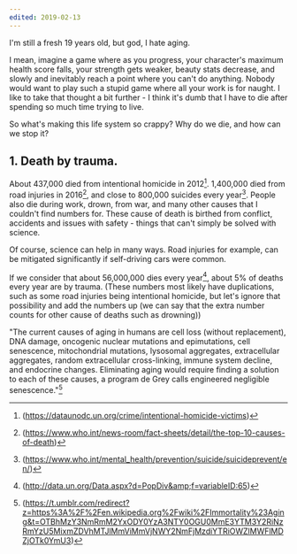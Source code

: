 ```yaml
---
edited: 2019-02-13
---
```


I'm still a fresh 19 years old, but god, I hate aging.

I mean, imagine a game where as you progress, your character's maximum health score falls, your strength gets weaker, beauty stats decrease, and slowly and inevitably reach a point where you can't do anything. Nobody would want to play such a stupid game where all your work is for naught. I like to take that thought a bit further - I think it's dumb that I have to die after spending so much time trying to live.

So what's making this life system so crappy? Why do we die, and how can we stop it?

## 1. Death by trauma.

About 437,000 died from intentional homicide in 2012[^1]. 1,400,000 died from road injuries in 2016[^2], and close to 800,000 suicides every year[^3]. People also die during work, drown, from war, and many other causes that I couldn't find numbers for. These cause of death is birthed from conflict, accidents and issues with safety - things that can't simply be solved with science.

Of course, science can help in many ways. Road injuries for example, can be mitigated significantly if self-driving cars were common.

If we consider that about 56,000,000 dies every year[^4], about 5% of deaths every year are by trauma. (These numbers most likely have duplications, such as some road injuries being intentional homicide, but let's ignore that possibility and add the numbers up (we can say that the extra number counts for other cause of deaths such as drowning))

"The current causes of aging in humans are cell loss (without replacement), DNA damage, oncogenic nuclear mutations and epimutations, cell senescence, mitochondrial mutations, lysosomal aggregates, extracellular aggregates, random extracellular cross-linking, immune system decline, and endocrine changes. Eliminating aging would require finding a solution to each of these causes, a program de Grey calls engineered negligible senescence."[^5]

[^1]: (https://dataunodc.un.org/crime/intentional-homicide-victims)

[^2]: (https://www.who.int/news-room/fact-sheets/detail/the-top-10-causes-of-death)

[^3]: (https://www.who.int/mental_health/prevention/suicide/suicideprevent/en/)

[^4]: (http://data.un.org/Data.aspx?d=PopDiv&amp;f=variableID:65)

[^5]: (https://t.umblr.com/redirect?z=https%3A%2F%2Fen.wikipedia.org%2Fwiki%2FImmortality%23Aging&t=OTBhMzY3NmRmM2YxODY0YzA3NTY0OGU0MmE3YTM3Y2RiNzRmYzU5MixmZDVhMTJlMmViMmVjNWY2NmFjMzdiYTRiOWZlMWFlMDZjOTk0YmU3)
